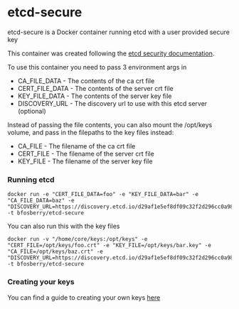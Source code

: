 etcd-secure
===========

etcd-secure is a Docker container running etcd with a user provided secure key

This container was created following the [etcd security documentation](https://github.com/coreos/etcd/blob/master/Documentation/security.md).

To use this container you need to pass 3 environment args in

* CA_FILE_DATA - The contents of the ca crt file
* CERT_FILE_DATA - The contents of the server crt file
* KEY_FILE_DATA - The contents of the server key file
* DISCOVERY_URL - The discovery url to use with this etcd server (optional)

Instead of passing the file contents, you can also mount the /opt/keys volume, 
and pass in the filepaths to the key files instead:
* CA_FILE - The filename of the ca crt file
* CERT_FILE - The filename of the server crt file
* KEY_FILE - The filename of the server key file

### Running etcd 

```
docker run -e "CERT_FILE_DATA=foo" -e "KEY_FILE_DATA=bar" -e "CA_FILE_DATA=baz" -e "DISCOVERY_URL=https://discovery.etcd.io/d29af1e5ef8df09c32f2d296cc0a9806" -t bfosberry/etcd-secure
```

You can also run this with the key files

```
docker run -v "/home/core/keys:/opt/keys" -e "CERT_FILE=/opt/keys/foo.crt" -e "KEY_FILE=/opt/keys/bar.key" -e "CA_FILE=/opt/keys/baz.crt" -e "DISCOVERY_URL=https://discovery.etcd.io/d29af1e5ef8df09c32f2d296cc0a9806" -t bfosberry/etcd-secure
```

### Creating your keys

You can find a guide to creating your own keys [here](http://www.g-loaded.eu/2005/11/10/be-your-own-ca/) 
